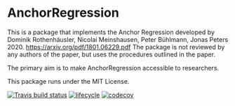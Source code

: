 # AnchorRegression

This is a package that implements the Anchor Regression developed by Dominik Rothenhäusler, Nicolai Meinshausen, Peter Bühlmann, Jonas Peters 2020. https://arxiv.org/pdf/1801.06229.pdf
The package is not reviewed by any authors of the paper, but uses the procedures outlined in the paper. 

The primary aim is to make AnchorRegression accessible to researchers. 

This package runs under the MIT License.

<!-- badges: start -->
[![Travis build status](https://travis-ci.com/simzim96/AnchorRegression.svg?branch=master)](https://travis-ci.com/simzim96/AnchorRegression)
[![lifecycle](https://img.shields.io/badge/lifecycle-maturing-blue.svg)](https://www.tidyverse.org/lifecycle/#maturing)
[![codecov](https://codecov.io/gh/simzim96/AnchorRegression/branch/master/graph/badge.svg?token=BPQQ90QPRI)](https://codecov.io/gh/simzim96/AnchorRegression)
<!-- badges: end -->



